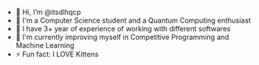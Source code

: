 - 👋 Hi, I’m @itsdlhqcp
- 👋 I'm a Computer Science student and a Quantum Computing enthusiast
- 🔭 I have 3+ year of experience of working with different softwares
- 🌱 I'm currently improving myself in Competitive Programming and Machine Learning
- ⚡ Fun fact: I LOVE Kittens


<!---
itsdlhqcp/itsdlhqcp is a ✨ special ✨ repository because its `README.md` (this file) appears on your GitHub profile.
You can click the Preview link to take a look at your changes.
--->
